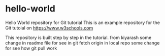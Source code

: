 # hello-world
Hello World repository for Git tutorial
This is an example repository for the Git tutoial on https://www.w3schools.com

This repository is built step by step in the tutorial.
from kiyarash
some change in readme file for see in git fetch origin in local repo
some change for see how git pull work
